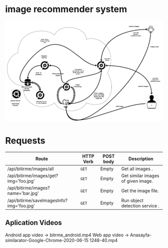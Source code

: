 # image recommender system
![](doc-img/architecture.png?raw=true)

# Requests

| Route | HTTP Verb	 | POST body	 | Description	 |
| --- | --- | --- | --- |
| /api/bitirme/images/all | `GET` | Empty | Get all images . |
| /api/bitirme/images/get?img='foo.jpg' | `GET` | Empty | Get similar images of given image. |
 /api/bitirme/images?name='bar.jpg' | `GET` | Empty | Get the image file. |
| /api/bitirme/saveImagesInfo?img='foo.jpg' | `GET` | Empty | Run object detection service . |

## Aplication Videos

Android app video -> bitrme_android.mp4
Web app video -> Anasayfa-similarator-Google-Chrome-2020-06-15 1248-40.mp4

